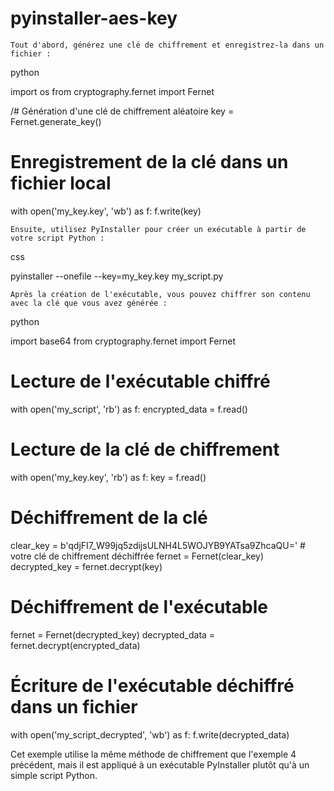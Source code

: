 # pyinstaller-aes-key

    Tout d'abord, générez une clé de chiffrement et enregistrez-la dans un fichier :

python

import os
from cryptography.fernet import Fernet

/# Génération d'une clé de chiffrement aléatoire
key = Fernet.generate_key()

# Enregistrement de la clé dans un fichier local
with open('my_key.key', 'wb') as f:
    f.write(key)

    Ensuite, utilisez PyInstaller pour créer un exécutable à partir de votre script Python :

css

pyinstaller --onefile --key=my_key.key my_script.py

    Après la création de l'exécutable, vous pouvez chiffrer son contenu avec la clé que vous avez générée :

python

import base64
from cryptography.fernet import Fernet

# Lecture de l'exécutable chiffré
with open('my_script', 'rb') as f:
    encrypted_data = f.read()

# Lecture de la clé de chiffrement
with open('my_key.key', 'rb') as f:
    key = f.read()

# Déchiffrement de la clé
clear_key = b'qdjFI7_W99jq5zdijsULNH4L5WOJYB9YATsa9ZhcaQU=' # votre clé de chiffrement déchiffrée
fernet = Fernet(clear_key)
decrypted_key = fernet.decrypt(key)

# Déchiffrement de l'exécutable
fernet = Fernet(decrypted_key)
decrypted_data = fernet.decrypt(encrypted_data)

# Écriture de l'exécutable déchiffré dans un fichier
with open('my_script_decrypted', 'wb') as f:
    f.write(decrypted_data)

Cet exemple utilise la même méthode de chiffrement que l'exemple 4 précédent, mais il est appliqué à un exécutable PyInstaller plutôt qu'à un simple script Python.
